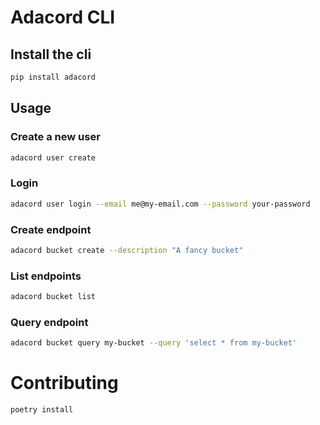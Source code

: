 # Adacord CLI


## Install the cli

```bash
pip install adacord
```

## Usage

### Create a new user

```bash
adacord user create
```

### Login

```bash
adacord user login --email me@my-email.com --password your-password
```

### Create endpoint

```bash
adacord bucket create --description "A fancy bucket"
```

### List endpoints

```bash
adacord bucket list
```

### Query endpoint

```bash
adacord bucket query my-bucket --query 'select * from my-bucket'
```

# Contributing

```bash
poetry install
```
